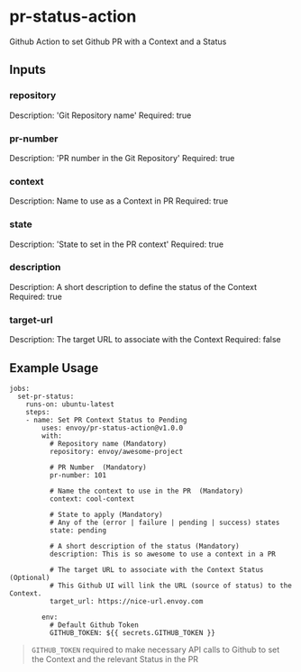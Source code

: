 # pr-status-action
Github Action to set Github PR with a Context and a Status

## Inputs

### repository
Description: 'Git Repository name'
Required: true

### pr-number
Description: 'PR number in the Git Repository'
Required: true

### context
Description: Name to use as a Context in PR
Required: true

### state
Description: 'State to set in the PR context'
Required: true

### description
Description: A short description to define the status of the Context
Required: true

### target-url
Description: The target URL to associate with the Context
Required: false

## Example Usage

```
jobs:
  set-pr-status:
    runs-on: ubuntu-latest
    steps:
    - name: Set PR Context Status to Pending
        uses: envoy/pr-status-action@v1.0.0
        with:
          # Repository name (Mandatory)
          repository: envoy/awesome-project

          # PR Number  (Mandatory)
          pr-number: 101

          # Name the context to use in the PR  (Mandatory)
          context: cool-context

          # State to apply (Mandatory)
          # Any of the (error | failure | pending | success) states
          state: pending

          # A short description of the status (Mandatory)
          description: This is so awesome to use a context in a PR

          # The target URL to associate with the Context Status (Optional)
          # This Github UI will link the URL (source of status) to the Context.
          target_url: https://nice-url.envoy.com

        env:
          # Default Github Token
          GITHUB_TOKEN: ${{ secrets.GITHUB_TOKEN }}
```

> `GITHUB_TOKEN` required to make necessary API calls to Github to set the Context and the relevant Status in the PR
